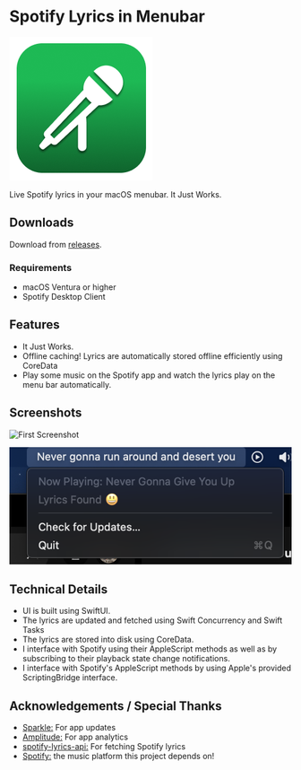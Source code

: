 # Spotify Lyrics in Menubar

![Logo](logo.png)

Live Spotify lyrics in your macOS menubar. It Just Works.

## Downloads

Download from [releases](https://github.com/aviwad/SpotifyLyricsInMenubar/releases).

### Requirements

- macOS Ventura or higher
- Spotify Desktop Client

## Features

- It Just Works.
- Offline caching! Lyrics are automatically stored offline efficiently using CoreData
- Play some music on the Spotify app and watch the lyrics play on the menu bar automatically.

## Screenshots

![First Screenshot](superShy.gif)

![Second Screenshot](screenshot2.png)

## Technical Details

- UI is built using SwiftUI.
- The lyrics are updated and fetched using Swift Concurrency and Swift Tasks
- The lyrics are stored into disk using CoreData. 
- I interface with Spotify using their AppleScript methods as well as by subscribing to their playback state change notifications.
- I interface with Spotify's AppleScript methods by using Apple's provided ScriptingBridge interface. 


## Acknowledgements / Special Thanks

- [Sparkle:](https://github.com/sparkle-project/Sparkle) For app updates
- [Amplitude:](https://amplitude.com) For app analytics
- [spotify-lyrics-api:](https://github.com/akashrchandran/spotify-lyrics-api) For fetching Spotify lyrics
- [Spotify:](https://spotify.com) the music platform this project depends on!